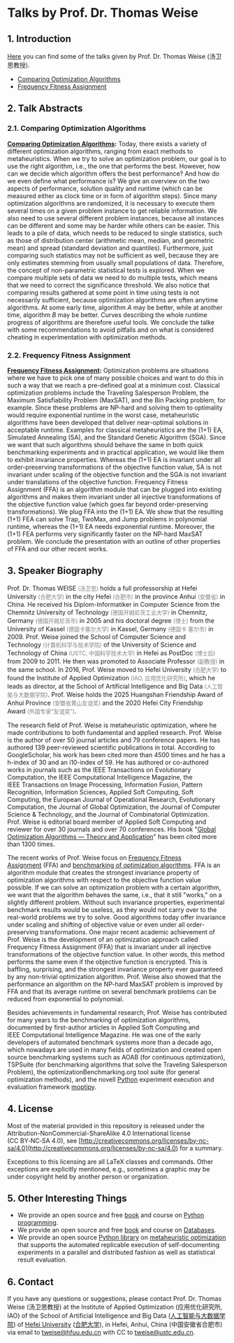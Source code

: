 # Talks by Prof. Dr. Thomas Weise

## 1. Introduction

[Here](https://thomasweise.github.io/talks) you can find some of the talks given by Prof. Dr. Thomas Weise (汤卫思教授). 

- [Comparing Optimization Algorithms](https://thomasweise.github.io/talks/comparingOptimizationAlgorithms.pdf)
- [Frequency Fitness Assignment](https://thomasweise.github.io/talks/ffa.pdf)

## 2. Talk Abstracts

### 2.1. Comparing Optimization Algorithms 
**[Comparing Optimization Algorithms](https://thomasweise.github.io/talks/comparingOptimizationAlgorithms.pdf):**&nbsp;Today, there exists a variety of different optimization algorithms, ranging from exact methods to metaheuristics.
When we try to solve an optimization problem, our goal is to use the right algorithm, i.e., the one that performs the best.
However, how can we decide which algorithm offers the best performance?
And how do we even define what performance is?
We give an overview on the two aspects of performance, solution quality and runtime&nbsp;(which can be measured either as clock time or in form of algorithm steps).
Since many optimization algorithms are randomized, it is necessary to execute them several times on a given problem instance to get reliable information.
We also need to use several different problem instances, because all instances can be different and some may be harder while others can be easier.
This leads to a pile of data, which needs to be reduced to single statistics, such as those of distribution center&nbsp;(arithmetic mean, median, and geometric mean) and spread&nbsp;(standard deviation and quantiles).
Furthermore, just comparing such statistics may not be sufficient as well, because they are only estimates stemming from usually small populations of data.
Therefore, the concept of non-parametric statistical tests is explored.
When we compare multiple sets of data we need to do multiple tests, which means that we need to correct the significance threshold.
We also notice that comparing results gathered at some point in time using tests is not necessarily sufficient, because optimization algorithms are often anytime algorithms.
At some early time, algorithm&nbsp;*A* may be better, while at another time, algorithm&nbsp;*B* may be better.
Curves describing the whole runtime progress of algorithms are therefore useful tools.
We conclude the talke with some recommendations to avoid pitfalls and on what is considered cheating in experimentation with optimization methods.

### 2.2. Frequency Fitness Assignment
**[Frequency Fitness Assignment](https://thomasweise.github.io/talks/ffa.pdf):**&nbsp;Optimization problems are situations where we have to pick one of many possible choices and want to do this in such a way that we reach a pre-defined goal at a minimum cost.
Classical optimization problems include the Traveling Salesperson Problem, the Maximum Satisfiability Problem&nbsp;(MaxSAT), and the Bin Packing problem, for example.
Since these problems are NP-hard and solving them to optimality would require exponential runtime in the worst case, metaheuristic algorithms have been developed that deliver near-optimal solutions in acceptable runtime.
Examples for classical metaheuristics are the (1+1)&nbsp;EA, Simulated Annealing&nbsp;(SA), and the Standard Genetic Algorithm&nbsp;(SGA).
Since we want that such algorithms should behave the same in both quick benchmarking experiments and in practical application, we would like them to exhibit invariance properties.
Whereas the (1+1)&nbsp;EA is invariant under all order-preserving transformations of the objective function value, SA is not invariant under scaling of the objective function and the SGA is not invariant under translations of the objective function.
Frequency Fitness Assignment&nbsp;(FFA) is an algorithm module that can be plugged into existing algorithms and makes them invariant under all injective transformations of the objective function value&nbsp;(which goes far beyond order-preserving transformations).
We plug FFA into the (1+1)&nbsp;EA.
We show that the resulting (1+1)&nbsp;FEA can solve Trap, TwoMax, and Jump problems in polynomial runtime, whereas the (1+1)&nbsp;EA needs exponential runtime.
Moreover, the (1+1)&nbsp;FEA performs very significantly faster on the NP-hard MaxSAT problem.
We conclude the presentation with an outline of other properties of FFA and our other recent works.

## 3. Speaker Biography
Prof.&nbsp;Dr.&nbsp;Thomas WEISE&nbsp;<span style="color:gray;font-size:90%">(汤卫思)</span> holds a full professorship at Hefei University&nbsp;<span style="color:gray;font-size:90%">(合肥大学)</span> in the city Hefei&nbsp;<span style="color:gray;font-size:90%">(合肥市)</span> in the province Anhui&nbsp;<span style="color:gray;font-size:90%">(安徽省)</span> in China.
He received his Diplom-Informatiker in Computer Science from the Chemnitz University of Technology&nbsp;<span style="color:gray;font-size:90%">(德国开姆尼茨工业大学)</span> in Chemnitz, Germany&nbsp;<span style="color:gray;font-size:90%">(德国开姆尼茨市)</span> in 2005 and his doctoral degree&nbsp;<span style="color:gray;font-size:90%">(博士)</span> from the University of Kassel&nbsp;<span style="color:gray;font-size:90%">(德国卡塞尔大学)</span> in Kassel, Germany&nbsp;<span style="color:gray;font-size:90%">(德国卡
塞尔市)</span> in 2009.
Prof.&nbsp;Weise joined the School of Computer Science and Technology&nbsp;<span style="color:gray;font-size:90%">(计算机科学与技术学院)</span> of the University of
Science and Technology of China&nbsp;<span style="color:gray;font-size:90%">(USTC, 中国科学技术大学)</span> in Hefei as PostDoc&nbsp;<span style="color:gray;font-size:90%">(博士后)</span> from&nbsp;2009 to&nbsp;2011.
He then was promoted to Associate Professor&nbsp;<span style="color:gray;font-size:90%">(副教授)</span> in the same school.
In 2016, Prof.&nbsp;Weise moved to Hefei University&nbsp;<span style="color:gray;font-size:90%">(合肥大学)</span> to found the Institute of Applied Optimization&nbsp;<span style="color:gray;font-size:90%">(IAO, 应用优化研究所)</span>, which he leads as director, at the School of Artificial Intelligence and Big Data&nbsp;<span style="color:gray;font-size:90%">(人工智能与大数据学院)</span>.
Prof.&nbsp;Weise holds the 2025&nbsp;Huangshan Friendship Award of Anhui Province&nbsp;<span style="color:gray;font-size:90%">(安徽省黄山友谊奖)</span> and the 2020&nbsp;Hefei City Friendship Award&nbsp;<span style="color:gray;font-size:90%">(外国专家“友谊奖”)</span>.

The research field of Prof. Weise is metaheuristic optimization, where he made contributions to both fundamental and applied research.
Prof.&nbsp;Weise is the author of over 50&nbsp;journal articles and 79&nbsp;conference papers.
He has authored 139&nbsp;peer-reviewed scientific publications in total.
According to GoogleScholar, his work has been cited more than 4500&nbsp;times and he has a h-index of&nbsp;30 and an i10-index of&nbsp;59.
He has authored or co-authored works in journals such as the IEEE&nbsp;Transactions on Evolutionary Computation, the IEEE&nbsp;Computational Intelligence Magazine, the IEEE&nbsp;Transactions on Image Processing, Information Fusion, Pattern Recognition, Information Sciences, Applied Soft Computing, Soft Computing, the European Journal of Operational Research, Evolutionary Computation, the Journal of Global Optimization, the Journal of Computer Science &amp; Technology, and the Journal of Combinatorial Optimization.
Prof.&nbsp;Weise is editorial board member of Applied Soft Computing and reviewer for over 30&nbsp;journals and over 70&nbsp;conferences.
His book&nbsp;"[Global Optimization Algorithms &mdash; Theory and Application](https://www.researchgate.net/publication/200622167)" has been cited more than 1300&nbsp;times.

The recent works of Prof.&nbsp;Weise focus on [Frequency Fitness Assignment](https://thomasweise.github.io/talks/ffa.pdf)&nbsp;(FFA) and [benchmarking of optimization algorithms](https://thomasweise.github.io/talks/comparingOptimizationAlgorithms.pdf).
FFA is an algorithm module that creates the strongest invariance property of optimization algorithms with respect to the objective function value possible.
If we can solve an optimization problem with a certain algorithm, we want that the algorithm  behaves the same, i.e., that it still "works," on a slightly different problem.
Without such invariance properties, experimental benchmark results would be useless, as they would not
carry over to the real-world problems we try to solve.
Good algorithms today offer invariance under scaling and shifting of objective value or even under all order-preserving transformations.
One major recent academic achievement of Prof.&nbsp;Weise is the development of an optimization approach called Frequency Fitness Assignment&nbsp;(FFA) that is invariant under all injective transformations of the objective function value.
In other words, this method performs the same even if the objective function is encrypted. 
This is baffling, surprising, and the strongest invariance property ever guaranteed by any non-trivial optimization algorithm.
Prof.&nbsp;Weise also showed that the performance an algorithm on the NP-hard MaxSAT problem is improved by FFA and that its average runtime on several benchmark problems can be reduced from exponential to polynomial. 

Besides achievements in fundamental research, Prof.&nbsp;Weise has contributed for many years to the benchmarking of optimization algorithms, documented by first-author articles in Applied Soft Computing and IEEE&nbsp;Computational Intelligence Magazine.
He was one of the early developers of automated benchmark systems more than a decade ago, which nowadays are used in many fields of optimization and created open source benchmarking systems such as AOAB&nbsp;(for continuous optimization), TSPSuite&nbsp;(for benchmarking algorithms that solve the Traveling Salesperson Problem), the optimizationBenchmarking.org tool suite&nbsp;(for general optimization methods), and the novell [Python](http://thomasweise.github.io/programmingWithPython) experiment execution and evaluation framework [moptipy](https://thomasweise.github.io/moptipy).


## 4. License
Most of the material provided in this repository is released under the Attribution-NonCommercial-ShareAlike 4.0 International license (CC&nbsp;BY&#8209;NC&#8209;SA&nbsp;4.0), see [http://creativecommons.org/licenses/by-nc-sa/4.0](http://creativecommons.org/licenses/by-nc-sa/4.0) for a summary.

Exceptions to this licensing are all LaTeX classes and commands.
Other exceptions are explicitly mentioned, e.g., sometimes a graphic may be under copyright held by another person or organization.


## 5. Other Interesting Things

- We provide an open source and free [book](https://thomasweise.github.io/programmingWithPython) and course on [Python programming](https://thomasweise.github.io/programmingWithPython).
- We provide an open source and free [book](https://thomasweise.github.io/databases) and course on [Databases](https://thomasweise.github.io/databases).
- We provide an open source [Python library](https://thomasweise.github.io/moptipy) on [metaheuristic optimization](https://thomasweise.github.io/moptipy) that supports the automated replicable execution of self-documenting experiments in a parallel and distributed fashion as well as statistical result evaluation.

## 6. Contact
If you have any questions or suggestions, please contact
Prof. Dr. Thomas Weise (汤卫思教授)
at the Institute of Applied Optimization (应用优化研究所, IAO)
of the School of Artificial Intelligence and Big Data ([人工智能与大数据学院](http://www.hfuu.edu.cn/aibd))
of [Hefei University](http://www.hfuu.edu.cn/english/) ([合肥大学](http://www.hfuu.edu.cn/)),
in Hefei, Anhui, China (中国安徽省合肥市)
via email to [tweise@hfuu.edu.cn](mailto:tweise@hfuu.edu.cn) with CC to [tweise@ustc.edu.cn](mailto:tweise@ustc.edu.cn).
